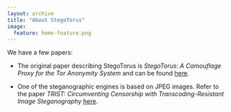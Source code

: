 ```yaml
---
layout: archive
title: "About StegoTorus"
image:
  feature: home-feature.png
---
```


We have a few papers:

  * The original paper describing StegoTorus is *StegoTorus: A Camouflage Proxy for the Tor Anonymity System* and can be found [here](https://github.com/SRI-CSL/stegotorus/blob/master/doc/stegotorus.pdf?raw=true).

  * One of the steganographic engines is based on JPEG images.  Refer to the paper *TRIST: Circumventing Censorship with Transcoding-Resistant Image Steganography* [here](https://github.com/SRI-CSL/jel/blob/master/doc/jpegsteg.pdf?raw=true).

